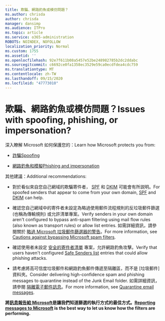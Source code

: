 ```yaml
---
title: 欺騙、網路釣魚或模仿問題？
ms.author: chrisda
author: chrisda
manager: dansimp
ms.audience: ITPro
ms.topic: article
ms.service: o365-administration
ROBOTS: NOINDEX, NOFOLLOW
localization_priority: Normal
ms.custom: 1755
ms.assetid: ''
ms.openlocfilehash: 92e7f611b08a5457e52be248982785b2dc2ddabc
ms.sourcegitcommit: c6692ce0fa1358ec3529e59ca0ecdfdea4cdc759
ms.translationtype: MT
ms.contentlocale: zh-TW
ms.lasthandoff: 09/15/2020
ms.locfileid: "47773010"
---
```

# <a name="issues-with-spoofing-phishing-or-impersonation"></a><span data-ttu-id="9a605-102">欺騙、網路釣魚或模仿問題？</span><span class="sxs-lookup"><span data-stu-id="9a605-102">Issues with spoofing, phishing, or impersonation?</span></span>

<span data-ttu-id="9a605-103">深入瞭解 Microsoft 如何保護您的：</span><span class="sxs-lookup"><span data-stu-id="9a605-103">Learn how Microsoft protects you from:</span></span>

- [<span data-ttu-id="9a605-104">詐騙</span><span class="sxs-lookup"><span data-stu-id="9a605-104">Spoofing</span></span>](https://docs.microsoft.com/microsoft-365/security/office-365-security/anti-spoofing-protection)

- [<span data-ttu-id="9a605-105">網路釣魚和模擬</span><span class="sxs-lookup"><span data-stu-id="9a605-105">Phishing and impersonation</span></span>](https://docs.microsoft.com/microsoft-365/security/office-365-security/atp-anti-phishing)

<span data-ttu-id="9a605-106">其他建議：</span><span class="sxs-lookup"><span data-stu-id="9a605-106">Additional recommendations:</span></span>

- <span data-ttu-id="9a605-107">對於看似來自您自己網域的欺騙寄件者， [SPF](https://docs.microsoft.com/microsoft-365/security/office-365-security/set-up-spf-in-office-365-to-help-prevent-spoofing) 和 [DKIM](https://docs.microsoft.com/microsoft-365/security/office-365-security/use-dkim-to-validate-outbound-email) 可能會有所説明。</span><span class="sxs-lookup"><span data-stu-id="9a605-107">For spoofed senders that appear to come from your own domain, [SPF](https://docs.microsoft.com/microsoft-365/security/office-365-security/set-up-spf-in-office-365-to-help-prevent-spoofing) and [DKIM](https://docs.microsoft.com/microsoft-365/security/office-365-security/use-dkim-to-validate-outbound-email) can help.</span></span>

- <span data-ttu-id="9a605-108">確認您自己網域中的寄件者未設定為略過使用郵件流程規則的反垃圾郵件篩選 (也稱為傳輸規則) 或允許清單專案。</span><span class="sxs-lookup"><span data-stu-id="9a605-108">Verify senders in your own domain aren't configured to bypass anti-spam filtering using mail flow rules (also known as transport rules) or allow list entries.</span></span> <span data-ttu-id="9a605-109">如需詳細資訊，請參閱關於 [略過 Microsoft 垃圾郵件篩選器的警告](https://docs.microsoft.com/exchange/troubleshoot/antispam/cautions-against-bypassing-spam-filters)。</span><span class="sxs-lookup"><span data-stu-id="9a605-109">For more information, see [Cautions against bypassing Microsoft spam filters](https://docs.microsoft.com/exchange/troubleshoot/antispam/cautions-against-bypassing-spam-filters).</span></span>

- <span data-ttu-id="9a605-110">確認使用者未設定 [安全的寄件者清單](https://support.office.com/article/BE1BAEA0-BEAB-4A30-B968-9004332336CE) 專案，允許網路釣魚攻擊。</span><span class="sxs-lookup"><span data-stu-id="9a605-110">Verify that users haven't configured [Safe Senders list](https://support.office.com/article/BE1BAEA0-BEAB-4A30-B968-9004332336CE) entries that could allow phishing attacks.</span></span>

- <span data-ttu-id="9a605-111">請考慮將高可信度垃圾郵件和網路釣魚郵件傳遞至隔離區，而不是 [垃圾郵件] 資料夾。</span><span class="sxs-lookup"><span data-stu-id="9a605-111">Consider delivering high-confidence spam and phishing messages to quarantine instead of the Junk Email folder.</span></span> <span data-ttu-id="9a605-112">如需詳細資訊，請參閱 [隔離電子郵件訊息](https://docs.microsoft.com/microsoft-365/security/office-365-security/quarantine-email-messages)。</span><span class="sxs-lookup"><span data-stu-id="9a605-112">For more information, see [Quarantine email messages](https://docs.microsoft.com/microsoft-365/security/office-365-security/quarantine-email-messages).</span></span>

<span data-ttu-id="9a605-113">**將[訊息報告給 Microsoft](https://support.office.com/article/b5caa9f1-cdf3-4443-af8c-ff724ea719d2)是讓我們知道篩選的執行方式的最佳方式。**</span><span class="sxs-lookup"><span data-stu-id="9a605-113">**[Reporting messages to Microsoft](https://support.office.com/article/b5caa9f1-cdf3-4443-af8c-ff724ea719d2) is the best way to let us know how the filters are performing.**</span></span>
